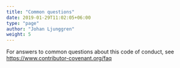 ```yaml
---
title: "Common questions"
date: 2019-01-29T11:02:05+06:00
type: "page"
author: "Johan Ljunggren"
weight: 5
---
```


For answers to common questions about this code of conduct, see https://www.contributor-covenant.org/faq

